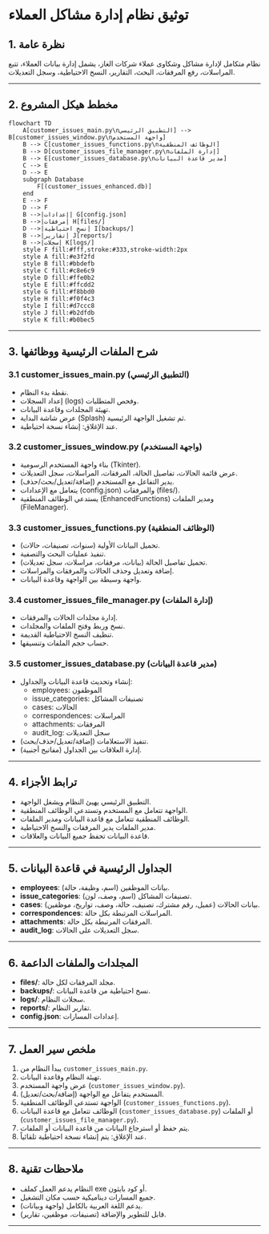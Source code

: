 # توثيق نظام إدارة مشاكل العملاء

## 1. نظرة عامة
نظام متكامل لإدارة مشاكل وشكاوى عملاء شركات الغاز، يشمل إدارة بيانات العملاء، تتبع المراسلات، رفع المرفقات، البحث، التقارير، النسخ الاحتياطية، وسجل التعديلات.

---

## 2. مخطط هيكل المشروع

```mermaid
flowchart TD
    A[customer_issues_main.py\nالتطبيق الرئيسي] --> B[customer_issues_window.py\nواجهة المستخدم]
    B --> C[customer_issues_functions.py\nالوظائف المنطقية]
    B --> D[customer_issues_file_manager.py\nإدارة الملفات]
    B --> E[customer_issues_database.py\nمدير قاعدة البيانات]
    C --> E
    D --> E
    subgraph Database
        F[(customer_issues_enhanced.db)]
    end
    E --> F
    D --> F
    B -->|إعدادات| G[config.json]
    B -->|مرفقات| H[files/]
    D -->|نسخ احتياطية| I[backups/]
    B -->|تقارير| J[reports/]
    B -->|سجلات| K[logs/]
    style F fill:#fff,stroke:#333,stroke-width:2px
    style A fill:#e3f2fd
    style B fill:#bbdefb
    style C fill:#c8e6c9
    style D fill:#ffe0b2
    style E fill:#ffcdd2
    style G fill:#f8bbd0
    style H fill:#f0f4c3
    style I fill:#d7ccc8
    style J fill:#b2dfdb
    style K fill:#b0bec5
```

---

## 3. شرح الملفات الرئيسية ووظائفها

### 3.1 customer_issues_main.py (التطبيق الرئيسي)
- نقطة بدء النظام.
- إعداد السجلات (logs) وفحص المتطلبات.
- تهيئة المجلدات وقاعدة البيانات.
- عرض شاشة البداية (Splash) ثم تشغيل الواجهة الرئيسية.
- عند الإغلاق: إنشاء نسخة احتياطية.

### 3.2 customer_issues_window.py (واجهة المستخدم)
- بناء واجهة المستخدم الرسومية (Tkinter).
- عرض قائمة الحالات، تفاصيل الحالة، المرفقات، المراسلات، سجل التعديلات.
- يدير التفاعل مع المستخدم (إضافة/تعديل/بحث/حذف).
- يتعامل مع الإعدادات (config.json) والمرفقات (files/).
- يستدعي الوظائف المنطقية (EnhancedFunctions) ومدير الملفات (FileManager).

### 3.3 customer_issues_functions.py (الوظائف المنطقية)
- تحميل البيانات الأولية (سنوات، تصنيفات، حالات).
- تنفيذ عمليات البحث والتصفية.
- تحميل تفاصيل الحالة (بيانات، مرفقات، مراسلات، سجل تعديلات).
- إضافة وتعديل وحذف الحالات والمرفقات والمراسلات.
- واجهة وسيطة بين الواجهة وقاعدة البيانات.

### 3.4 customer_issues_file_manager.py (إدارة الملفات)
- إدارة مجلدات الحالات والمرفقات.
- نسخ وربط وفتح الملفات والمجلدات.
- تنظيف النسخ الاحتياطية القديمة.
- حساب حجم الملفات وتنسيقها.

### 3.5 customer_issues_database.py (مدير قاعدة البيانات)
- إنشاء وتحديث قاعدة البيانات والجداول:
    - employees: الموظفون
    - issue_categories: تصنيفات المشاكل
    - cases: الحالات
    - correspondences: المراسلات
    - attachments: المرفقات
    - audit_log: سجل التعديلات
- تنفيذ الاستعلامات (إضافة/تعديل/حذف/بحث).
- إدارة العلاقات بين الجداول (مفاتيح أجنبية).

---

## 4. ترابط الأجزاء
- التطبيق الرئيسي يهيئ النظام ويشغل الواجهة.
- الواجهة تتعامل مع المستخدم وتستدعي الوظائف المنطقية.
- الوظائف المنطقية تتعامل مع قاعدة البيانات ومدير الملفات.
- مدير الملفات يدير المرفقات والنسخ الاحتياطية.
- قاعدة البيانات تحفظ جميع البيانات والعلاقات.

---

## 5. الجداول الرئيسية في قاعدة البيانات
- **employees**: بيانات الموظفين (اسم، وظيفة، حالة).
- **issue_categories**: تصنيفات المشاكل (اسم، وصف، لون).
- **cases**: بيانات الحالات (عميل، رقم مشترك، تصنيف، حالة، وصف، تواريخ، موظفين).
- **correspondences**: المراسلات المرتبطة بكل حالة.
- **attachments**: المرفقات المرتبطة بكل حالة.
- **audit_log**: سجل التعديلات على الحالات.

---

## 6. المجلدات والملفات الداعمة
- **files/**: مجلد المرفقات لكل حالة.
- **backups/**: نسخ احتياطية من قاعدة البيانات.
- **logs/**: سجلات النظام.
- **reports/**: تقارير النظام.
- **config.json**: إعدادات المسارات.

---

## 7. ملخص سير العمل
1. يبدأ النظام من `customer_issues_main.py`.
2. تهيئة النظام وقاعدة البيانات.
3. عرض واجهة المستخدم (`customer_issues_window.py`).
4. المستخدم يتفاعل مع الواجهة (إضافة/بحث/تعديل).
5. الواجهة تستدعي الوظائف المنطقية (`customer_issues_functions.py`).
6. الوظائف تتعامل مع قاعدة البيانات (`customer_issues_database.py`) أو الملفات (`customer_issues_file_manager.py`).
7. يتم حفظ أو استرجاع البيانات من قاعدة البيانات أو الملفات.
8. عند الإغلاق: يتم إنشاء نسخة احتياطية تلقائياً.

---

## 8. ملاحظات تقنية
- النظام يدعم العمل كملف exe أو كود بايثون.
- جميع المسارات ديناميكية حسب مكان التشغيل.
- يدعم اللغة العربية بالكامل (واجهة وبيانات).
- قابل للتطوير والإضافة (تصنيفات، موظفين، تقارير).

--- 